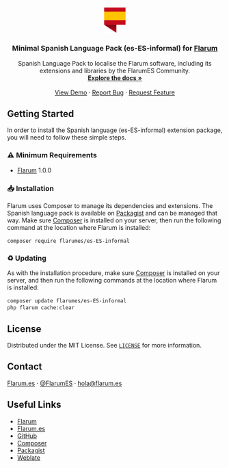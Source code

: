 <p align="center">
  <a href="https://github.com/FlarumES/es-ES-informal">
    <img src="https://raw.githubusercontent.com/FlarumES/flarum.es/main/img/flarumesiso.png" width="10%" alt="FlarumES Logo">
  </a>

  <h3 align="center">Minimal Spanish Language Pack (es-ES-informal) for <a href="https://flarum.org">Flarum</a></h3>

  <p align="center">
    Spanish Language Pack to localise the Flarum software, including its extensions and libraries by the FlarumES Community.
    <br />
    <a href="https://github.com/flarumes/es-ES-informal"><strong>Explore the docs »</strong></a>
    <br />
    <br />
    <a href="https://flarum.es">View Demo</a>
    ·
    <a href="https://github.com/flarumes/es-ES-informal/issues">Report Bug</a>
    ·
    <a href="https://github.com/flarumes/es-ES-informal/issues">Request Feature</a>
  </p>



## Getting Started

In order to install the Spanish language (es-ES-informal) extension package, you will need to follow these simple steps.


### ⚠️ Minimum Requirements

* <a href="https://flarum.org">Flarum</a> 1.0.0


### 📥 Installation

Flarum uses Composer to manage its dependencies and extensions. The Spanish language pack is available on <a href="https://packagist.org/packages/flarumes/es-ES-informal">Packagist</a> and can be managed that way. Make sure <a href="https://getcomposer.org/">Composer</a> is installed on your server, then run the following command at the location where Flarum is installed:
   ```
   composer require flarumes/es-ES-informal
   ```

### ♻ Updating

As with the installation procedure, make sure <a href="https://getcomposer.org/">Composer</a> is installed on your server, and then run the following commands at the location where Flarum is installed:
   ```
   composer update flarumes/es-ES-informal
   php flarum cache:clear
   ```

## License

Distributed under the MIT License. See <a href="https://github.com/flarum-lang/spanish/blob/main/LICENSE">`LICENSE`</a> for more information.


## Contact

[Flarum.es](https://flarum.es) · [@FlarumES](https://twitter.com/FlarumES) · hola@flarum.es

## Useful Links

* [Flarum](https://flarum.org)
* [Flarum.es](https://flarum.es)
* [GitHub](https://github.com/flarum-lang/spanish)
* [Composer](https://getcomposer.org/)
* [Packagist](https://packagist.org/)
* [Weblate](https://weblate.org/)
